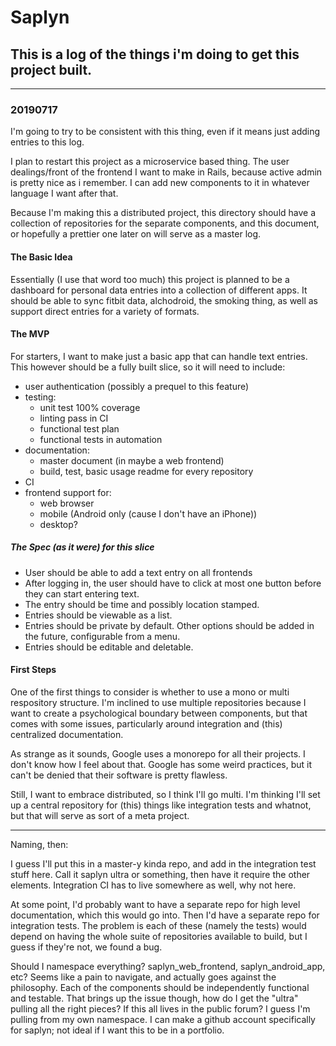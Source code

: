 # Saplyn
## This is a log of the things i'm doing to get this project built.
---

### 20190717
I'm going to try to be consistent with this thing, even if it means just 
adding entries to this log.  

I plan to restart this project as a microservice based thing.  The user 
dealings/front of the frontend I want to make in Rails, because active 
admin is pretty nice as i remember.  I can add new components to it in 
whatever language I want after that.

Because I'm making this a distributed project, this directory should 
have a collection of repositories for the separate components, and this 
document, or hopefully a prettier one later on will serve as a master log.

#### The Basic Idea
Essentially (I use that word too much) this project is planned to be a 
dashboard for personal data entries into a collection of different apps.
It should be able to sync fitbit data, alchodroid, the smoking thing, as
well as support direct entries for a variety of formats.

#### The MVP
For starters, I want to make just a basic app that can handle text entries.
This however should be a fully built slice, so it will need to include:
* user authentication (possibly a prequel to this feature)
* testing:
    * unit test 100% coverage
    * linting pass in CI
    * functional test plan
    * functional tests in automation
* documentation:
    * master document (in maybe a web frontend)
    * build, test, basic usage readme for every repository
* CI
* frontend support for:
    * web browser
    * mobile (Android only (cause I don't have an iPhone))
    * desktop?

##### The Spec (as it were) for this slice
* User should be able to add a text entry on all frontends 
* After logging in, the user should have to click at most one button 
before they can start entering text.
* The entry should be time and possibly location stamped.
* Entries should be viewable as a list.
* Entries should be private by default. Other options should be added
in the future, configurable from a menu.
* Entries should be editable and deletable.

#### First Steps
One of the first things to consider is whether to use a 
mono or multi respository structure. I'm inclined to use multiple repositories
because I want to create a psychological boundary between components, but that 
comes with some issues, particularly around integration and (this) centralized
documentation. 

As strange as it sounds, Google uses a monorepo for all their 
projects. I don't know how I feel about that. Google has some weird practices,
but it can't be denied that their software is pretty flawless. 

Still, I want to embrace distributed, so I think I'll go multi. I'm thinking 
I'll set up a central repository for (this) things like integration tests and 
whatnot, but that will serve as sort of a meta project.

---

Naming, then:

I guess I'll put this in a master-y kinda repo, and add in the integration test 
stuff here. Call it saplyn ultra or something, then have it require the other 
elements. Integration CI has to live somewhere as well, why not here. 

At some point, I'd probably want to have a separate repo for high level 
documentation, which this would go into. Then I'd have a separate repo for 
integration tests. The problem is each of these (namely the tests) would depend 
on having the whole suite of repositories available to build, but I guess if 
they're not, we found a bug.

Should I namespace everything? saplyn_web_frontend, saplyn_android_app, etc? 
Seems like a pain to navigate, and actually goes against the philosophy. Each
of the components should be independently functional and testable. That brings 
up the issue though, how do I get the "ultra" pulling all the right pieces? If 
this all lives in the public forum? I guess I'm pulling from my own namespace.
I can make a github account specifically for saplyn; not ideal if I want this 
to be in a portfolio.